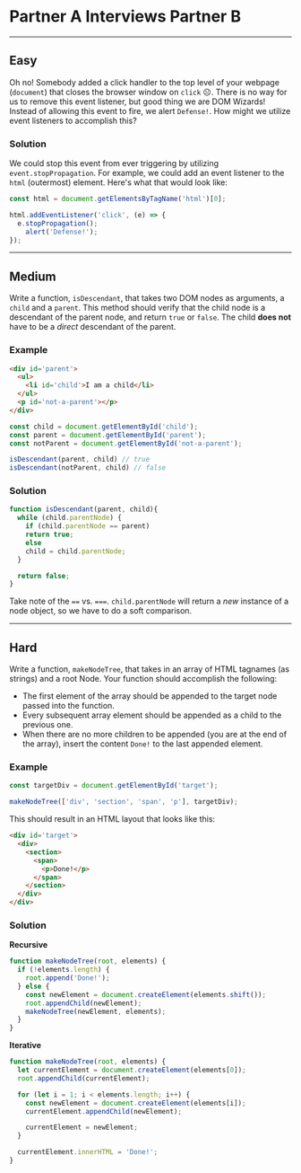 # Partner A Interviews Partner B

---

## Easy

Oh no! Somebody added a click handler to the top level of your webpage (`document`) that closes the browser window on `click` ☹️. There is no way for us to remove this event listener, but good thing we are DOM Wizards! Instead of allowing this event to fire, we alert `Defense!`. How might we utilize event listeners to accomplish this?

### Solution

We could stop this event from ever triggering by utilizing `event.stopPropagation`. For example, we could add an event listener to the `html` (outermost) element. Here's what that would look like:

```js
const html = document.getElementsByTagName('html')[0];

html.addEventListener('click', (e) => {
  e.stopPropagation();
	alert('Defense!');
});
```

---

## Medium


Write a function, `isDescendant`, that takes two DOM nodes as arguments, a `child` and a `parent`. This method should verify that the child node is a descendant of the parent node, and return `true` or `false`. The child **does not** have to be a _direct_ descendant of the parent.

### Example

```html
<div id='parent'>
  <ul>
    <li id='child'>I am a child</li>
  </ul>
  <p id='not-a-parent'></p>
</div>
```

```js
const child = document.getElementById('child');
const parent = document.getElementById('parent');
const notParent = document.getElementById('not-a-parent');

isDescendant(parent, child) // true
isDescendant(notParent, child) // false
```

### Solution

```js
function isDescendant(parent, child){
  while (child.parentNode) {
    if (child.parentNode == parent)
    return true;
    else
    child = child.parentNode;
  }

  return false;
}
```

Take note of the `==` vs. `===`. `child.parentNode` will return a _new_ instance of a node object, so we have to do a soft comparison.

---

## Hard


Write a function, `makeNodeTree`, that takes in an array of HTML tagnames (as strings) and a root Node. Your function should accomplish the following:

+ The first element of the array should be appended to the target node passed into the function.
+ Every subsequent array element should be appended as a child to the previous one.
+ When there are no more children to be appended (you are at the end of the array), insert the content `Done!` to the last appended element.

### Example

```js
const targetDiv = document.getElementById('target');

makeNodeTree(['div', 'section', 'span', 'p'], targetDiv);
```

This should result in an HTML layout that looks like this:

```html
<div id='target'>
  <div>
    <section>
      <span>
        <p>Done!</p>
      </span>
    </section>
  </div>
</div>
```

### Solution

**Recursive**

```js
function makeNodeTree(root, elements) {
  if (!elements.length) {
    root.append('Done!');
  } else {
    const newElement = document.createElement(elements.shift());
    root.appendChild(newElement);
    makeNodeTree(newElement, elements);
  }
}
```

**Iterative**

```js
function makeNodeTree(root, elements) {
  let currentElement = document.createElement(elements[0]);
  root.appendChild(currentElement);

  for (let i = 1; i < elements.length; i++) {
    const newElement = document.createElement(elements[i]);
    currentElement.appendChild(newElement);

    currentElement = newElement;
  }

  currentElement.innerHTML = 'Done!';
}
```
